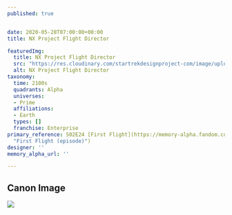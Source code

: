 ```yaml
---
published: true


date: 2020-05-28T07:00:00+00:00
title: NX Project Flight Director

featuredImg:
  title: NX Project Flight Director
  src: "https://res.cloudinary.com/startrekdesignproject-com/image/upload/v1590716413/NXProject-FlightDirector.png"
  alt: NX Project Flight Director
taxonomy:
  time: 2100s
  quadrants: Alpha
  universes:
  - Prime
  affiliations:
  - Earth
  types: []
  franchise: Enterprise
primary_reference: S02E24 [First Flight](https://memory-alpha.fandom.com/wiki/First_Flight_(episode)
  "First Flight (episode)")
designer: ''
memory_alpha_url: ''

---
```

## Canon Image

![](https://res.cloudinary.com/startrekdesignproject-com/image/upload/v1590716412/ENT-2x24_NXProject_FlightDirector.jpg)